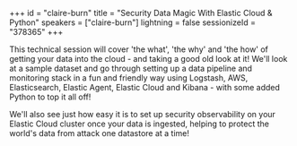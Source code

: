 +++
id = "claire-burn"
title = "Security Data Magic With Elastic Cloud & Python"
speakers = ["claire-burn"]
lightning = false
sessionizeId = "378365"
+++

This technical session will cover 'the what', 'the why' and 'the how' of getting your data into the cloud - and taking a good old look at it! We'll look at a sample dataset and go through setting up a data pipeline and monitoring stack in a fun and friendly way using Logstash, AWS, Elasticsearch, Elastic Agent, Elastic Cloud and Kibana - with some added Python to top it all off! 

We'll also see just how easy it is to set up security observability on your Elastic Cloud cluster once your data is ingested, helping to protect the world's data from attack one datastore at a time!